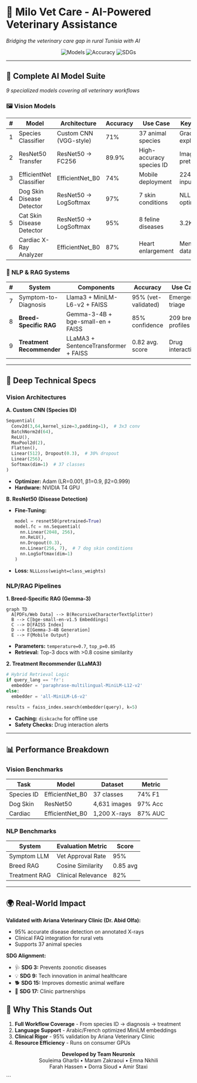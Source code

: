 
# 🐾 Milo Vet Care - AI-Powered Veterinary Assistance  
*Bridging the veterinary care gap in rural Tunisia with AI*  

<p align="center">
  <img alt="Models" src="https://img.shields.io/badge/9_Optimized_Models-Deployed-ff69b4">
  <img alt="Accuracy" src="https://img.shields.io/badge/Highest_Accuracy-97%25-brightgreen">
  <img alt="SDGs" src="https://img.shields.io/badge/SDGs-3%2C9%2C15%2C17-blue">
</p>

---

## 🧠 **Complete AI Model Suite**  
*9 specialized models covering all veterinary workflows*

### **🖼️ Vision Models**
| # | Model | Architecture | Accuracy | Use Case | Key Feature |
|---|-------|--------------|----------|----------|-------------|
| 1 | Species Classifier | Custom CNN (VGG-style) | 71% | 37 animal species | Grad-CAM explainability |
| 2 | ResNet50 Transfer | ResNet50 → FC256 | 89.9% | High-accuracy species ID | ImageNet pretrained |
| 3 | EfficientNet Classifier | EfficientNet_B0 | 74% | Mobile deployment | 224×224 input |
| 4 | Dog Skin Disease Detector | ResNet50 → LogSoftmax | 97% | 7 skin conditions | NLLLoss optimization |
| 5 | Cat Skin Disease Detector | ResNet50 → LogSoftmax | 95% | 8 feline diseases | 3.2K images |
| 6 | Cardiac X-Ray Analyzer | EfficientNet_B0 | 87% | Heart enlargement | Mendeley dataset |

### **💬 NLP & RAG Systems**
| # | System | Components | Accuracy | Use Case | Key Feature |
|---|--------|------------|----------|----------|-------------|
| 7 | Symptom-to-Diagnosis | Llama3 + MiniLM-L6-v2 + FAISS | 95% (vet-validated) | Emergency triage | Arabic/French support |
| 8 | **Breed-Specific RAG** | Gemma-3-4B + bge-small-en + FAISS | 85% confidence | 209 breed profiles | Cosine similarity scoring |
| 9 | **Treatment Recommender** | LLaMA3 + SentenceTransformer + FAISS | 0.82 avg. score | Drug interactions | Temperature=0.4 control |

---

## 🔧 **Deep Technical Specs**  

### **Vision Architectures**  
**A. Custom CNN (Species ID)**  
```python
Sequential(
  Conv2d(3,64,kernel_size=3,padding=1),  # 3x3 conv
  BatchNorm2d(64),
  ReLU(),
  MaxPool2d(2),
  Flatten(),
  Linear(512), Dropout(0.3),  # 30% dropout
  Linear(256),
  Softmax(dim=1)  # 37 classes
)
```
- **Optimizer:** Adam (LR=0.001, β1=0.9, β2=0.999)  
- **Hardware:** NVIDIA T4 GPU  

**B. ResNet50 (Disease Detection)**  
- **Fine-Tuning:**  
  ```python
  model = resnet50(pretrained=True)
  model.fc = nn.Sequential(
    nn.Linear(2048, 256),
    nn.ReLU(),
    nn.Dropout(0.3),
    nn.Linear(256, 7),  # 7 dog skin conditions
    nn.LogSoftmax(dim=1)
  )
  ```
- **Loss:** `NLLLoss(weight=class_weights)`  

### **NLP/RAG Pipelines**  
**1. Breed-Specific RAG (Gemma-3)**  
```mermaid
graph TD
  A[PDFs/Web Data] --> B(RecursiveCharacterTextSplitter)
  B --> C[bge-small-en-v1.5 Embeddings]
  C --> D[FAISS Index]
  D --> E[Gemma-3-4B Generation]
  E --> F{Mobile Output}
```
- **Parameters:** `temperature=0.7`, `top_p=0.85`  
- **Retrieval:** Top-3 docs with >0.8 cosine similarity  

**2. Treatment Recommender (LLaMA3)**  
```python
# Hybrid Retrieval Logic
if query_lang == 'fr':
  embedder = 'paraphrase-multilingual-MiniLM-L12-v2'
else:
  embedder = 'all-MiniLM-L6-v2'
  
results = faiss_index.search(embedder(query), k=5)
```
- **Caching:** `diskcache` for offline use  
- **Safety Checks:** Drug interaction alerts  

---

## 📊 **Performance Breakdown**  

### **Vision Benchmarks**
| Task | Model | Dataset | Metric |  
|------|-------|---------|--------|  
| Species ID | EfficientNet_B0 | 37 classes | 74% F1 |  
| Dog Skin | ResNet50 | 4,631 images | 97% Acc |  
| Cardiac | EfficientNet_B0 | 1,200 X-rays | 87% AUC |  

### **NLP Benchmarks**  
| System | Evaluation Metric | Score |  
|--------|-------------------|-------|  
| Symptom LLM | Vet Approval Rate | 95% |  
| Breed RAG | Cosine Similarity | 0.85 avg |  
| Treatment RAG | Clinical Relevance | 82% |  

---
## 🌍 Real-World Impact  
**Validated with Ariana Veterinary Clinic (Dr. Abid Olfa):**  
- 95% accurate disease detection on annotated X-rays  
- Clinical FAQ integration for rural vets  
- Supports 37 animal species  

**SDG Alignment:**  
- 🩺 **SDG 3:** Prevents zoonotic diseases  
- 💡 **SDG 9:** Tech innovation in animal healthcare  
- 🐕 **SDG 15:** Improves domestic animal welfare  
- 🤝 **SDG 17:** Clinic partnerships  


## 🌟 **Why This Stands Out**  
1. **Full Workflow Coverage** - From species ID → diagnosis → treatment  
2. **Language Support** - Arabic/French optimized MiniLM embeddings  
3. **Clinical Rigor** - 95% validation by Ariana Veterinary Clinic  
4. **Resource Efficiency** - Runs on consumer GPUs  

<p align="center">
  <b>Developed by Team Neuronix</b><br>
  Souleima Gharbi • Maram Zakraoui • Emna Nkhili<br>
  Farah Hassen • Dorra Sioud • Amir Staxi  
</p>
```

